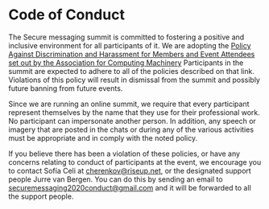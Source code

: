 # Code of Conduct

The Secure messaging summit is committed to fostering a positive and inclusive
environment for all participants of it. We are adopting the
[Policy Against Discrimination and Harassment for Members and Event Attendees set out by the Association for Computing Machinery](https://www.acm.org/special-interest-groups/volunteer-resources/officers-manual/policy-against-discrimination-and-harassment)
Participants in the summit are expected to adhere to all of the policies
described on that link. Violations of this policy will result in dismissal from
the summit and possibly future banning from future events.

Since we are running an online summit, we require that every participant
represent themselves by the name that they use for their professional work. No
participant can impersonate another person. In addition, any speech or imagery
that are posted in the chats or during any of the various activities must be
appropriate and in comply with the noted policy.

If you believe there has been a violation of these policies, or have any
concerns relating to conduct of participants at the event, we encourage you to
contact Sofía Celi at cherenkov@riseup.net, or the designated support people
Jurre van Bergen. You can do this by sending an email to securemessaging2020conduct@gmail.com
and it will be forwarded to all the support people.
